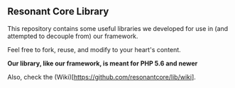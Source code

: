 ## Resonant Core Library

This repository contains some useful libraries we developed for use in (and attempted to decouple from) our framework.

Feel free to fork, reuse, and modify to your heart's content.

**Our library, like our framework, is meant for PHP 5.6 and newer**

Also, check the (Wiki)[https://github.com/resonantcore/lib/wiki].
